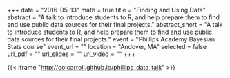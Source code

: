 +++
date = "2016-05-13"
math = true
title = "Finding and Using Data"
abstract = "A talk to introduce students to R, and help prepare them to find and use public data sources for their final projects."
abstract_short = "A talk to introduce students to R, and help prepare them to find and use public data sources for their final projects."
event = "Phillips Academy Bayesian Stats course"
event_url = ""
location = "Andover, MA"
selected = false
url_pdf = ""
url_slides = ""
url_video = ""
+++

{{< iframe "http://colcarroll.github.io/phillips_data_talk" >}}
